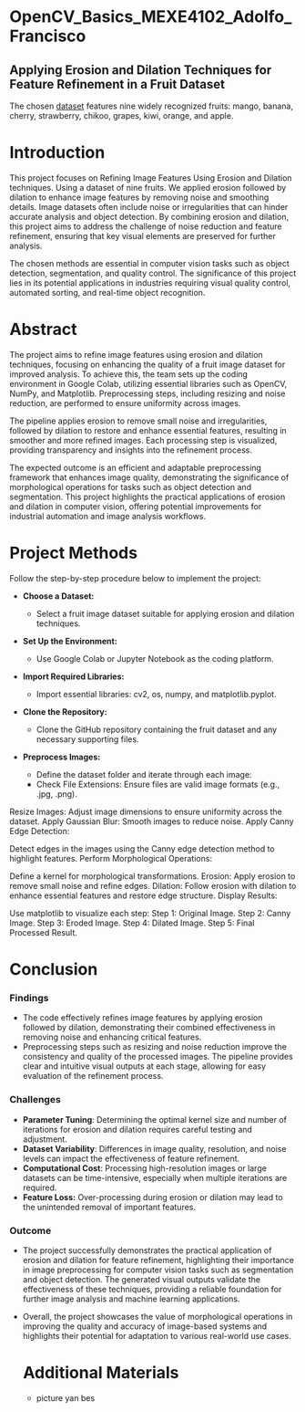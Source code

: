 # OpenCV_Basics_MEXE4102_Adolfo_Francisco

## Applying Erosion and Dilation Techniques for Feature Refinement in a Fruit Dataset
The chosen [dataset](https://www.kaggle.com/datasets/shreyapmaher/fruits-dataset-images) features nine widely recognized fruits: mango, banana, cherry, strawberry, chikoo, grapes, kiwi, orange, and apple.

# Introduction
  This project focuses on Refining Image Features Using Erosion and Dilation techniques. Using a dataset of nine fruits. We applied erosion followed by dilation to enhance image features by removing noise and smoothing details. Image datasets often include noise or irregularities that can hinder accurate analysis and object detection. By combining erosion and dilation, this project aims to address the challenge of noise reduction and feature refinement, ensuring that key visual elements are preserved for further analysis.

  The chosen methods are essential in computer vision tasks such as object detection, segmentation, and quality control. The significance of this project lies in its potential applications in industries requiring visual quality control, automated sorting, and real-time object recognition.

# Abstract

  The project aims to refine image features using erosion and dilation techniques, focusing on enhancing the quality of a fruit image dataset for improved analysis. To achieve this, the team sets up the coding environment in Google Colab, utilizing essential libraries such as OpenCV, NumPy, and Matplotlib. Preprocessing steps, including resizing and noise reduction, are performed to ensure uniformity across images.

The pipeline applies erosion to remove small noise and irregularities, followed by dilation to restore and enhance essential features, resulting in smoother and more refined images. Each processing step is visualized, providing transparency and insights into the refinement process.

 The expected outcome is an efficient and adaptable preprocessing framework that enhances image quality, demonstrating the significance of morphological operations for tasks such as object detection and segmentation. This project highlights the practical applications of erosion and dilation in computer vision, offering potential improvements for industrial automation and image analysis workflows.

 # Project Methods
   Follow the step-by-step procedure below to implement the project:

- **Choose a Dataset:**

    + Select a fruit image dataset suitable for applying erosion and dilation techniques.

- **Set Up the Environment:**

    + Use Google Colab or Jupyter Notebook as the coding platform.

- **Import Required Libraries:**

    + Import essential libraries: cv2, os, numpy, and matplotlib.pyplot.

- **Clone the Repository:**

    + Clone the GitHub repository containing the fruit dataset and any necessary supporting files.

- **Preprocess Images:**

    + Define the dataset folder and iterate through each image:
      <li style="list-style-type: square;"> Check File Extensions: Ensure files are valid image formats (e.g., .jpg, .png).</li>
Resize Images: Adjust image dimensions to ensure uniformity across the dataset.
Apply Gaussian Blur: Smooth images to reduce noise.
Apply Canny Edge Detection:

Detect edges in the images using the Canny edge detection method to highlight features.
Perform Morphological Operations:

Define a kernel for morphological transformations.
Erosion: Apply erosion to remove small noise and refine edges.
Dilation: Follow erosion with dilation to enhance essential features and restore edge structure.
Display Results:

Use matplotlib to visualize each step:
Step 1: Original Image.
Step 2: Canny Image.
Step 3: Eroded Image.
Step 4: Dilated Image.
Step 5: Final Processed Result.

 # Conclusion

 ### Findings
- The code effectively refines image features by applying erosion followed by dilation, demonstrating their combined effectiveness in removing noise and enhancing critical features.
- Preprocessing steps such as resizing and noise reduction improve the consistency and quality of the processed images.
The pipeline provides clear and intuitive visual outputs at each stage, allowing for easy evaluation of the refinement process.
### Challenges
- **Parameter Tuning**: Determining the optimal kernel size and number of iterations for erosion and dilation requires careful testing and adjustment.
- **Dataset Variability**: Differences in image quality, resolution, and noise levels can impact the effectiveness of feature refinement.
- **Computational Cost**: Processing high-resolution images or large datasets can be time-intensive, especially when multiple iterations are required.
- **Feature Loss:** Over-processing during erosion or dilation may lead to the unintended removal of important features.
### Outcome
- The project successfully demonstrates the practical application of erosion and dilation for feature refinement, highlighting their importance in image preprocessing for computer vision tasks such as segmentation and object detection. The generated visual outputs validate the effectiveness of these techniques, providing a reliable foundation for further image analysis and machine learning applications.

- Overall, the project showcases the value of morphological operations in improving the quality and accuracy of image-based systems and highlights their potential for adaptation to various real-world use cases.

  # Additional Materials

  - picture yan bes







